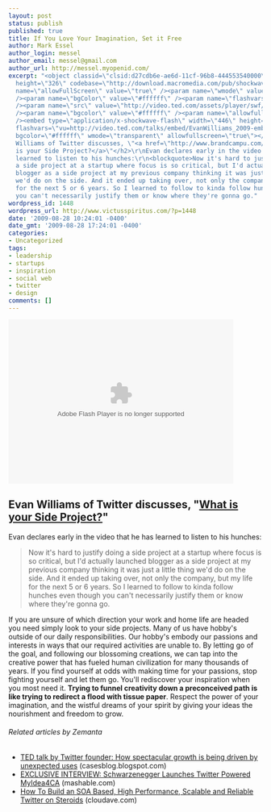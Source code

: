 ```yaml
---
layout: post
status: publish
published: true
title: If You Love Your Imagination, Set it Free
author: Mark Essel
author_login: messel
author_email: messel@gmail.com
author_url: http://messel.myopenid.com/
excerpt: "<object classid=\"clsid:d27cdb6e-ae6d-11cf-96b8-444553540000\" width=\"446\"
  height=\"326\" codebase=\"http://download.macromedia.com/pub/shockwave/cabs/flash/swflash.cab#version=6,0,40,0\"><param
  name=\"allowFullScreen\" value=\"true\" /><param name=\"wmode\" value=\"transparent\"
  /><param name=\"bgColor\" value=\"#ffffff\" /><param name=\"flashvars\" value=\"vu=http://video.ted.com/talks/embed/EvanWilliams_2009-embed_high.flv&amp;su=http://images.ted.com/images/ted/tedindex/embed-posters/EvanWilliams-2009.embed_thumbnail.jpg&amp;vw=432&amp;vh=240&amp;ap=0&amp;ti=473\"
  /><param name=\"src\" value=\"http://video.ted.com/assets/player/swf/EmbedPlayer.swf\"
  /><param name=\"bgcolor\" value=\"#ffffff\" /><param name=\"allowfullscreen\" value=\"true\"
  /><embed type=\"application/x-shockwave-flash\" width=\"446\" height=\"326\" src=\"http://video.ted.com/assets/player/swf/EmbedPlayer.swf\"
  flashvars=\"vu=http://video.ted.com/talks/embed/EvanWilliams_2009-embed_high.flv&amp;su=http://images.ted.com/images/ted/tedindex/embed-posters/EvanWilliams-2009.embed_thumbnail.jpg&amp;vw=432&amp;vh=240&amp;ap=0&amp;ti=473\"
  bgcolor=\"#ffffff\" wmode=\"transparent\" allowfullscreen=\"true\"></embed></object>\r\n<h2>Evan
  Williams of Twitter discusses, \"<a href=\"http://www.brandcampu.com/2009/07/evan-williams-of-twitter-ted-conference-what-is-your-side-project/\">What
  is your Side Project?</a>\"</h2>\r\nEvan declares early in the video that he has
  learned to listen to his hunches:\r\n<blockquote>Now it's hard to justify doing
  a side project at a startup where focus is so critical, but I'd actually launched
  blogger as a side project at my previous company thinking it was just a little thing
  we'd do on the side. And it ended up taking over, not only the company, but my life
  for the next 5 or 6 years. So I learned to follow to kinda follow hunches even though
  you can't necessarily justify them or know where they're gonna go."
wordpress_id: 1448
wordpress_url: http://www.victusspiritus.com/?p=1448
date: '2009-08-28 10:24:01 -0400'
date_gmt: '2009-08-28 17:24:01 -0400'
categories:
- Uncategorized
tags:
- leadership
- startups
- inspiration
- social web
- twitter
- design
comments: []
---
```

<p><object classid="clsid:d27cdb6e-ae6d-11cf-96b8-444553540000" width="446" height="326" codebase="http://download.macromedia.com/pub/shockwave/cabs/flash/swflash.cab#version=6,0,40,0"><param name="allowFullScreen" value="true" /><param name="wmode" value="transparent" /><param name="bgColor" value="#ffffff" /><param name="flashvars" value="vu=http://video.ted.com/talks/embed/EvanWilliams_2009-embed_high.flv&amp;su=http://images.ted.com/images/ted/tedindex/embed-posters/EvanWilliams-2009.embed_thumbnail.jpg&amp;vw=432&amp;vh=240&amp;ap=0&amp;ti=473" /><param name="src" value="http://video.ted.com/assets/player/swf/EmbedPlayer.swf" /><param name="bgcolor" value="#ffffff" /><param name="allowfullscreen" value="true" /><embed type="application/x-shockwave-flash" width="446" height="326" src="http://video.ted.com/assets/player/swf/EmbedPlayer.swf" flashvars="vu=http://video.ted.com/talks/embed/EvanWilliams_2009-embed_high.flv&amp;su=http://images.ted.com/images/ted/tedindex/embed-posters/EvanWilliams-2009.embed_thumbnail.jpg&amp;vw=432&amp;vh=240&amp;ap=0&amp;ti=473" bgcolor="#ffffff" wmode="transparent" allowfullscreen="true"></embed></object></p>
<h2>Evan Williams of Twitter discusses, "<a href="http://www.brandcampu.com/2009/07/evan-williams-of-twitter-ted-conference-what-is-your-side-project/">What is your Side Project?</a>"</h2>
<p>Evan declares early in the video that he has learned to listen to his hunches:</p>
<blockquote><p>Now it's hard to justify doing a side project at a startup where focus is so critical, but I'd actually launched blogger as a side project at my previous company thinking it was just a little thing we'd do on the side. And it ended up taking over, not only the company, but my life for the next 5 or 6 years. So I learned to follow to kinda follow hunches even though you can't necessarily justify them or know where they're gonna go.<a id="more"></a><a id="more-1448"></a></p></blockquote>
<p>If you are unsure of which direction your work and home life are headed you need simply look to your side projects. Many of us have hobby's outside of our daily responsibilities. Our hobby's embody our passions and interests in ways that our required activities are unable to. By letting go of the goal, and following our blossoming creations, we can tap into the creative power that has fueled human civilization for many thousands of years. If you find yourself at odds with making time for your passions, stop fighting yourself and let them go. You'll rediscover your inspiration when you most need it. <strong>Trying to funnel creativity down a preconceived path is like trying to redirect a flood with tissue paper</strong>. Respect the power of your imagination, and the wistful dreams of your spirit by giving your ideas the nourishment and freedom to grow.</p>
<h6 class="zemanta-related-title" style="font-size: 1em;">Related articles by Zemanta</h6>
<ul class="zemanta-article-ul">
<li class="zemanta-article-ul-li"><a href="http://casesblog.blogspot.com/2009/05/ted-talk-by-twitter-founder-how.html">TED talk by Twitter founder: How spectacular growth is being driven by unexpected uses</a> (casesblog.blogspot.com)</li>
<li class="zemanta-article-ul-li"><a href="http://mashable.com/2009/08/25/myidea4ca/">EXCLUSIVE INTERVIEW: Schwarzenegger Launches Twitter Powered MyIdea4CA</a> (mashable.com)</li>
<li class="zemanta-article-ul-li"><a href="http://www.cloudave.com/link/how-to-build-an-soa-based-high-performance-scalable-and-reliable-twitter-on-steroids">How To Build an SOA Based, High Performance, Scalable and Reliable Twitter on Steroids</a> (cloudave.com)</li>
</ul>

